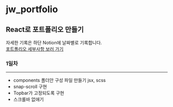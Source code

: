 # jw_portfolio
## React로 포트폴리오 만들기 
자세한 기록은 하단 Notion에 날짜별로 기록합니다.   
[포트폴리오 세부사항 보러 가기](https://www.notion.so/React-20d4675a48d046e6addacfffad799961)

### 1일차
*** 
- components 폴더안 구성 파일 만들기 jsx, scss
- snap-scroll 구현
- Topbar가 고정되도록 구현
- 스크롤바 없애기
